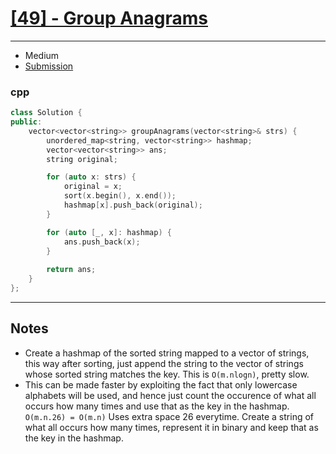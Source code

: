 # [[49] - Group Anagrams](https://leetcode.com/problems/group-anagrams/)

---

- Medium
- [Submission](https://leetcode.com/problems/group-anagrams/submissions/866880192/)

### cpp
```cpp
class Solution {
public:
    vector<vector<string>> groupAnagrams(vector<string>& strs) {
        unordered_map<string, vector<string>> hashmap;
        vector<vector<string>> ans;
        string original;

        for (auto x: strs) {
            original = x;
            sort(x.begin(), x.end());
            hashmap[x].push_back(original);
        }

        for (auto [_, x]: hashmap) {
            ans.push_back(x);
        }
        
        return ans;
    }
};
```

---

## Notes

- Create a hashmap of the sorted string mapped to a vector of strings, this way after sorting, just append the string to the vector of strings whose sorted string matches the key. This is `O(m.nlogn)`, pretty slow.
- This can be made faster by exploiting the fact that only lowercase alphabets will be used, and hence just count the occurence of what all occurs how many times and use that as the key in the hashmap. `O(m.n.26) = O(m.n)` Uses extra space 26 everytime. Create a string of what all occurs how many times, represent it in binary and keep that as the key in the hashmap.
